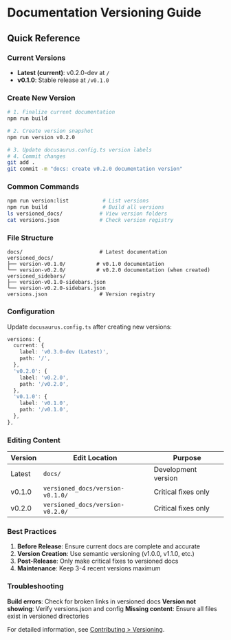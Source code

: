 # Documentation Versioning Guide

## Quick Reference

### Current Versions
- **Latest (current)**: v0.2.0-dev at `/`
- **v0.1.0**: Stable release at `/v0.1.0`

### Create New Version

```bash
# 1. Finalize current documentation
npm run build

# 2. Create version snapshot
npm run version v0.2.0

# 3. Update docusaurus.config.ts version labels
# 4. Commit changes
git add .
git commit -m "docs: create v0.2.0 documentation version"
```

### Common Commands

```bash
npm run version:list           # List versions
npm run build                  # Build all versions
ls versioned_docs/            # View version folders
cat versions.json             # Check version registry
```

### File Structure

```
docs/                         # Latest documentation
versioned_docs/
├── version-v0.1.0/          # v0.1.0 documentation
└── version-v0.2.0/          # v0.2.0 documentation (when created)
versioned_sidebars/
├── version-v0.1.0-sidebars.json
└── version-v0.2.0-sidebars.json
versions.json                 # Version registry
```

### Configuration

Update `docusaurus.config.ts` after creating new versions:

```typescript
versions: {
  current: {
    label: 'v0.3.0-dev (Latest)',
    path: '/',
  },
  'v0.2.0': {
    label: 'v0.2.0',
    path: '/v0.2.0',
  },
  'v0.1.0': {
    label: 'v0.1.0',
    path: '/v0.1.0',
  },
},
```

### Editing Content

| Version | Edit Location | Purpose |
|---------|---------------|---------|
| Latest | `docs/` | Development version |
| v0.1.0 | `versioned_docs/version-v0.1.0/` | Critical fixes only |
| v0.2.0 | `versioned_docs/version-v0.2.0/` | Critical fixes only |

### Best Practices

1. **Before Release**: Ensure current docs are complete and accurate
2. **Version Creation**: Use semantic versioning (v1.0.0, v1.1.0, etc.)
3. **Post-Release**: Only make critical fixes to versioned docs
4. **Maintenance**: Keep 3-4 recent versions maximum

### Troubleshooting

**Build errors**: Check for broken links in versioned docs
**Version not showing**: Verify versions.json and config
**Missing content**: Ensure all files exist in versioned directories

For detailed information, see [Contributing > Versioning](/contributing/versioning).
